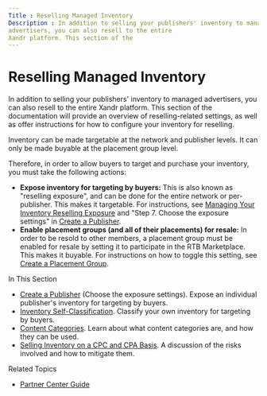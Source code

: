 ```yaml
---
Title : Reselling Managed Inventory
Description : In addition to selling your publishers' inventory to managed
advertisers, you can also resell to the entire
Xandr platform. This section of the
---
```



# Reselling Managed Inventory



In addition to selling your publishers' inventory to managed
advertisers, you can also resell to the entire
Xandr platform. This section of the
documentation will provide an overview of reselling-related settings, as
well as offer instructions for how to configure your inventory for
reselling.

Inventory can be made targetable at the network and publisher levels. It
can only be made buyable at the placement group level.

Therefore, in order to allow buyers to target and purchase your
inventory, you must take the following actions:

- **Expose inventory for targeting by buyers:** This is also known as
  "reselling exposure", and can be done for the entire network or
  per-publisher. This makes it targetable. For instructions, see
  <a href="managing-your-inventory-reselling-exposure.html"
  class="xref">Managing Your Inventory Reselling Exposure</a> and
  "Step 7. Choose the exposure settings" in
  <a href="create-a-publisher.html" class="xref">Create a Publisher</a>.
- **Enable placement groups (and all of their placements) for resale:**
  In order to be resold to other members, a placement group must be
  enabled for resale by setting it to participate in the RTB
  Marketplace. This makes it buyable. For instructions on how to toggle
  this setting, see
  <a href="create-a-placement-group.html" class="xref">Create a Placement
  Group</a>.

In This Section

- <a href="create-a-publisher.html" class="xref">Create a Publisher</a>
  (Choose the exposure settings). Expose an individual publisher's
  inventory for targeting by buyers.
- <a href="inventory-self-classification.html" class="xref">Inventory
  Self-Classification</a>. Classify your own inventory for targeting by
  buyers.
- <a href="content-categories.html" class="xref">Content Categories</a>.
  Learn about what content categories are, and how they can be used.
- <a href="selling-inventory-on-a-cpc-and-cpa-basis.html"
  class="xref">Selling Inventory on a CPC and CPA Basis</a>. A
  discussion of the risks involved and how to mitigate them.

Related Topics

- <a href="partner-center-guide.html" class="xref">Partner Center
  Guide</a>




